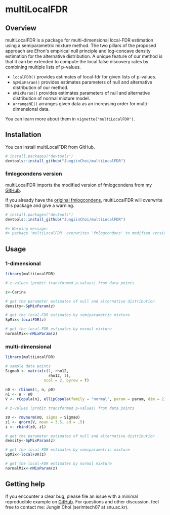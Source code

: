 
# multiLocalFDR 


## Overview

multiLocalFDR is a package for multi-dimensional local-FDR estimation using a semiparametric mixture method.
The two pillars of the proposed approach are Efron's empirical null principle and log-concave density estimation for the alternative distribution. A unique feature of our method is that it can be extended to compute the local false discovery rates by combining multiple lists of p-values.

  - `localFDR()` provides estimates of local-fdr for given lists of p-values.
  - `SpMixParam()` provides estimates parameters of null and alternative distribution of our method.
  - `nMixParam()` provides estimates parameters of null and alternative distribution of normal mixture model. 
  - `arrangeNE()` arranges given data as an increasing order for multi-dimensional data.

You can learn more about them in
`vignette("multiLocalFDR")`. 

## Installation

You can install multiLocalFDR from GitHub.

``` r
# install.packages("devtools")
devtools::install_github("JungiinChoi/multiLocalFDR")
```

### fmlogcondens version

multiLocalFDR imports the modified version of fmlogcondens from my [GitHub](https://github.com/JungiinChoi/fmlogcondens).

If you already have the [original fmlogcondens](https://github.com/FabianRathke/fmlogcondens), multiLocalFDR will overwrite this package and give a warning. 

``` r
# install.packages("devtools")
devtools::install_github("JungiinChoi/multiLocalFDR")

#> Warning message:
#> package 'multiLocalFDR' overwrites 'fmlogcondens' to modified version.
```

## Usage

### 1-dimensional 


``` r
library(multiLocalFDR)

# z-values (probit transformed p-values) from data points

z<-Carina

# get the parameter estimates of null and alternative distribution
density<-SpMixParam(z)

# get the local-FDR estimates by semiparametric mixture
SpMix<-localFDR(z)

# get the local-FDR estimates by normal mixture
normalMix<-nMixParam(z)
```

### multi-dimensional

``` r
library(multiLocalFDR)

# sample data points
Sigma0 <- matrix(c(1, rho12, 
                   rho12, 1), 
                 ncol = 2, byrow = T)
                   
n0 <- rbinom(1, n, p0)
n1 <- n - n0
V <- rCopula(n1, ellipCopula(family = "normal", param = param, dim = 2))

# z-values (probit transformed p-values) from data points

z0 <- rmvnorm(n0, sigma = Sigma0)
z1 <- qnorm(V, mean = 3.5, sd = .5)
z <- rbind(z0, z1)

# get the parameter estimates of null and alternative distribution
density<-SpMixParam(z)

# get the local-FDR estimates by semiparametric mixture
SpMix<-localFDR(z)

# get the local-FDR estimates by normal mixture
normalMix<-nMixParam(z)
```

## Getting help

If you encounter a clear bug, please file an issue with a minimal
reproducible example on
[GitHub](https://github.com/JungiinChoi/multiLocalFDR/issues). For questions and
other discussion, feel free to contact me: Jungin Choi (serimtech07 at snu.ac.kr).


